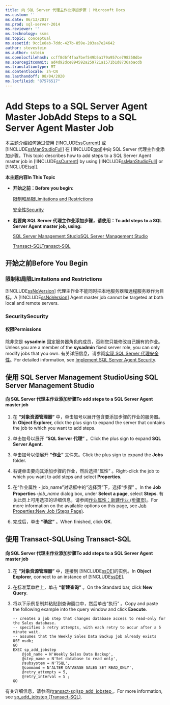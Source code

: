 ```yaml
---
title: 向 SQL Server 代理主作业添加步骤 | Microsoft Docs
ms.custom: ''
ms.date: 06/13/2017
ms.prod: sql-server-2014
ms.reviewer: ''
ms.technology: ssms
ms.topic: conceptual
ms.assetid: 9cc1e8ab-7ddc-427b-859e-203aa7e24642
author: stevestein
ms.author: sstein
ms.openlocfilehash: ccff8d6f4faa7bef549b5a179a957ce798250dbe
ms.sourcegitcommit: ad4d92dce894592a259721a1571b1d8736abacdb
ms.translationtype: MT
ms.contentlocale: zh-CN
ms.lasthandoff: 08/04/2020
ms.locfileid: "87576517"
---
```

# <a name="add-steps-to-a-sql-server-agent-master-job"></a><span data-ttu-id="fadab-102">Add Steps to a SQL Server Agent Master Job</span><span class="sxs-lookup"><span data-stu-id="fadab-102">Add Steps to a SQL Server Agent Master Job</span></span>
  <span data-ttu-id="fadab-103">本主题介绍如何通过使用 [!INCLUDE[ssCurrent](../../includes/sscurrent-md.md)] 或 [!INCLUDE[ssManStudioFull](../../includes/ssmanstudiofull-md.md)] 在 [!INCLUDE[tsql](../../includes/tsql-md.md)]中向 SQL Server 代理主作业添加步骤。</span><span class="sxs-lookup"><span data-stu-id="fadab-103">This topic describes how to add steps to a SQL Server Agent master job in [!INCLUDE[ssCurrent](../../includes/sscurrent-md.md)] by using [!INCLUDE[ssManStudioFull](../../includes/ssmanstudiofull-md.md)] or [!INCLUDE[tsql](../../includes/tsql-md.md)].</span></span>  
  
 <span data-ttu-id="fadab-104">**本主题内容**</span><span class="sxs-lookup"><span data-stu-id="fadab-104">**In This Topic**</span></span>  
  
-   <span data-ttu-id="fadab-105">**开始之前：**</span><span class="sxs-lookup"><span data-stu-id="fadab-105">**Before you begin:**</span></span>  
  
     [<span data-ttu-id="fadab-106">限制和局限</span><span class="sxs-lookup"><span data-stu-id="fadab-106">Limitations and Restrictions</span></span>](#Restrictions)  
  
     [<span data-ttu-id="fadab-107">安全性</span><span class="sxs-lookup"><span data-stu-id="fadab-107">Security</span></span>](#Security)  
  
-   <span data-ttu-id="fadab-108">**若要向 SQL Server 代理主作业添加步骤，请使用：**</span><span class="sxs-lookup"><span data-stu-id="fadab-108">**To add steps to a SQL Server Agent master job, using:**</span></span>  
  
     [<span data-ttu-id="fadab-109">SQL Server Management Studio</span><span class="sxs-lookup"><span data-stu-id="fadab-109">SQL Server Management Studio</span></span>](#SSMSProcedure)  
  
     [<span data-ttu-id="fadab-110">Transact-SQL</span><span class="sxs-lookup"><span data-stu-id="fadab-110">Transact-SQL</span></span>](#TsqlProcedure)  
  
##  <a name="before-you-begin"></a><a name="BeforeYouBegin"></a> <span data-ttu-id="fadab-111">开始之前</span><span class="sxs-lookup"><span data-stu-id="fadab-111">Before You Begin</span></span>  
  
###  <a name="limitations-and-restrictions"></a><a name="Restrictions"></a> <span data-ttu-id="fadab-112">限制和局限</span><span class="sxs-lookup"><span data-stu-id="fadab-112">Limitations and Restrictions</span></span>  
 <span data-ttu-id="fadab-113">[!INCLUDE[ssNoVersion](../../includes/ssnoversion-md.md)] 代理主作业不能同时把本地服务器和远程服务器作为目标。</span><span class="sxs-lookup"><span data-stu-id="fadab-113">A [!INCLUDE[ssNoVersion](../../includes/ssnoversion-md.md)] Agent master job cannot be targeted at both local and remote servers.</span></span>  
  
###  <a name="security"></a><a name="Security"></a> <span data-ttu-id="fadab-114">Security</span><span class="sxs-lookup"><span data-stu-id="fadab-114">Security</span></span>  
  
####  <a name="permissions"></a><a name="Permissions"></a> <span data-ttu-id="fadab-115">权限</span><span class="sxs-lookup"><span data-stu-id="fadab-115">Permissions</span></span>  
 <span data-ttu-id="fadab-116">除非您是 **sysadmin** 固定服务器角色的成员，否则您只能修改自己拥有的作业。</span><span class="sxs-lookup"><span data-stu-id="fadab-116">Unless you are a member of the **sysadmin** fixed server role, you can only modify jobs that you own.</span></span> <span data-ttu-id="fadab-117">有关详细信息，请参阅[实现 SQL Server 代理安全性](../agent/implement-sql-server-agent-security.md)。</span><span class="sxs-lookup"><span data-stu-id="fadab-117">For detailed information, see [Implement SQL Server Agent Security](../agent/implement-sql-server-agent-security.md).</span></span>  
  
##  <a name="using-sql-server-management-studio"></a><a name="SSMSProcedure"></a> <span data-ttu-id="fadab-118">使用 SQL Server Management Studio</span><span class="sxs-lookup"><span data-stu-id="fadab-118">Using SQL Server Management Studio</span></span>  
  
#### <a name="to-add-steps-to-a-sql-server-agent-master-job"></a><span data-ttu-id="fadab-119">向 SQL Server 代理主作业添加步骤</span><span class="sxs-lookup"><span data-stu-id="fadab-119">To add steps to a SQL Server Agent master job</span></span>  
  
1.  <span data-ttu-id="fadab-120">在 **“对象资源管理器”** 中，单击加号以展开包含要添加步骤的作业的服务器。</span><span class="sxs-lookup"><span data-stu-id="fadab-120">In **Object Explorer,** click the plus sign to expand the server that contains the job to which you want to add steps.</span></span>  
  
2.  <span data-ttu-id="fadab-121">单击加号以展开 **“SQL Server 代理”** 。</span><span class="sxs-lookup"><span data-stu-id="fadab-121">Click the plus sign to expand **SQL Server Agent**.</span></span>  
  
3.  <span data-ttu-id="fadab-122">单击加号以便展开 **“作业”** 文件夹。</span><span class="sxs-lookup"><span data-stu-id="fadab-122">Click the plus sign to expand the **Jobs** folder.</span></span>  
  
4.  <span data-ttu-id="fadab-123">右键单击要向其添加步骤的作业，然后选择“属性”  。</span><span class="sxs-lookup"><span data-stu-id="fadab-123">Right-click the job to which you want to add steps and select **Properties**.</span></span>  
  
5.  <span data-ttu-id="fadab-124">在“作业属性 - job_name”对话框中的“选择页”下，选择“步骤”  。</span><span class="sxs-lookup"><span data-stu-id="fadab-124">In the **Job Properties -**_job_name_ dialog box, under **Select a page**, select **Steps**.</span></span> <span data-ttu-id="fadab-125">有关此页上可用选项的详细信息，请参阅[作业属性：新建作业 &#40;步骤页&#41;](../agent/job-properties-new-job-steps-page.md)。</span><span class="sxs-lookup"><span data-stu-id="fadab-125">For more information on the available options on this page, see [Job Properties:New Job &#40;Steps Page&#41;](../agent/job-properties-new-job-steps-page.md).</span></span>  

6.  <span data-ttu-id="fadab-126">完成后，单击 **“确定”** 。</span><span class="sxs-lookup"><span data-stu-id="fadab-126">When finished, click **OK**.</span></span>  
  
##  <a name="using-transact-sql"></a><a name="TsqlProcedure"></a> <span data-ttu-id="fadab-127">使用 Transact-SQL</span><span class="sxs-lookup"><span data-stu-id="fadab-127">Using Transact-SQL</span></span>  
  
#### <a name="to-add-steps-to-a-sql-server-agent-master-job"></a><span data-ttu-id="fadab-128">向 SQL Server 代理主作业添加步骤</span><span class="sxs-lookup"><span data-stu-id="fadab-128">To add steps to a SQL Server Agent master job</span></span>  
  
1.  <span data-ttu-id="fadab-129">在 **“对象资源管理器”** 中，连接到 [!INCLUDE[ssDE](../../includes/ssde-md.md)]的实例。</span><span class="sxs-lookup"><span data-stu-id="fadab-129">In **Object Explorer**, connect to an instance of [!INCLUDE[ssDE](../../includes/ssde-md.md)].</span></span>  
  
2.  <span data-ttu-id="fadab-130">在标准菜单栏上，单击 **“新建查询”** 。</span><span class="sxs-lookup"><span data-stu-id="fadab-130">On the Standard bar, click **New Query**.</span></span>  
  
3.  <span data-ttu-id="fadab-131">将以下示例复制并粘贴到查询窗口中，然后单击“执行”  。</span><span class="sxs-lookup"><span data-stu-id="fadab-131">Copy and paste the following example into the query window and click **Execute**.</span></span>  
  
    ```  
    -- creates a job step that changes database access to read-only for the Sales database.   
    -- specifies 5 retry attempts, with each retry to occur after a 5 minute wait.   
    -- assumes that the Weekly Sales Data Backup job already exists  
    USE msdb;  
    GO  
    EXEC sp_add_jobstep  
        @job_name = N'Weekly Sales Data Backup',  
        @step_name = N'Set database to read only',  
        @subsystem = N'TSQL',  
        @command = N'ALTER DATABASE SALES SET READ_ONLY',   
        @retry_attempts = 5,  
        @retry_interval = 5 ;  
    GO  
    ```  
  
 <span data-ttu-id="fadab-132">有关详细信息，请参阅[&#40;transact-sql&#41;sp_add_jobstep ](/sql/relational-databases/system-stored-procedures/sp-add-jobstep-transact-sql)。</span><span class="sxs-lookup"><span data-stu-id="fadab-132">For more information, see [sp_add_jobstep &#40;Transact-SQL&#41;](/sql/relational-databases/system-stored-procedures/sp-add-jobstep-transact-sql).</span></span>  
  
  
